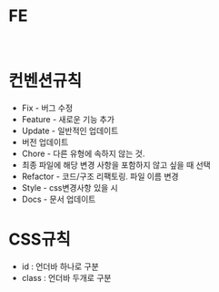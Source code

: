 # FE

<br/>

# 컨벤션규칙

- Fix - 버그 수정
- Feature - 새로운 기능 추가
- Update - 일반적인 업데이트
- 버전 업데이트
- Chore - 다른 유형에 속하지 않는 것.
- 최종 파일에 해당 변경 사항을 포함하지 않고 싶을 때 선택
- Refactor - 코드/구조 리팩토링. 파일 이름 변경
- Style - css변경사항 있을 시
- Docs - 문서 업데이트


# CSS규칙
- id : 언더바 하나로 구분
- class : 언더바 두개로 구분
